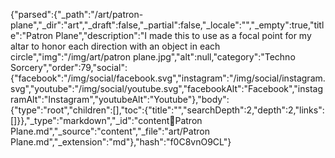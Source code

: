 {"parsed":{"_path":"/art/patron-plane","_dir":"art","_draft":false,"_partial":false,"_locale":"","_empty":true,"title":"Patron Plane","description":"I made this to use as a focal point for my altar to honor each direction with an object in each circle","img":"/img/art/patron plane.jpg","alt":null,"category":"Techno Sorcery","order":79,"social":{"facebook":"/img/social/facebook.svg","instagram":"/img/social/instagram.svg","youtube":"/img/social/youtube.svg","facebookAlt":"Facebook","instagramAlt":"Instagram","youtubeAlt":"Youtube"},"body":{"type":"root","children":[],"toc":{"title":"","searchDepth":2,"depth":2,"links":[]}},"_type":"markdown","_id":"content:art:Patron Plane.md","_source":"content","_file":"art/Patron Plane.md","_extension":"md"},"hash":"f0C8vnO9CL"}